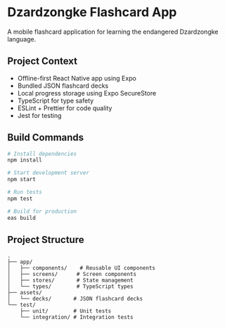 # Dzardzongke Flashcard App

A mobile flashcard application for learning the endangered Dzardzongke language.

## Project Context

- Offline-first React Native app using Expo
- Bundled JSON flashcard decks
- Local progress storage using Expo SecureStore
- TypeScript for type safety
- ESLint + Prettier for code quality
- Jest for testing

## Build Commands

```bash
# Install dependencies
npm install

# Start development server
npm start

# Run tests
npm test

# Build for production
eas build
```

## Project Structure

```
.
├── app/
│   ├── components/    # Reusable UI components
│   ├── screens/      # Screen components
│   ├── stores/       # State management
│   └── types/        # TypeScript types
├── assets/
│   └── decks/       # JSON flashcard decks
└── test/
    ├── unit/        # Unit tests
    └── integration/ # Integration tests
```
